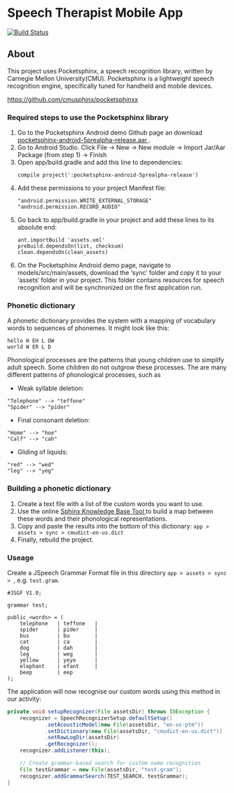 # Speech Therapist Mobile App

 [![Build Status](http://jenkins.briancoveney.com:8080/job/Speech%20Therapist%20Mobile%20App/badge/icon)](http://jenkins.briancoveney.com:8080/job/Speech%20Therapist%20Mobile%20App/)

## About 

This project uses Pocketsphinx, a speech recognition library, written by Carnegie Mellon University(CMU). Pocketsphinx is a lightweight speech recognition engine, specifically tuned for handheld and mobile devices.

[https://github.com/cmusphinx/pocketsphinxx
](https://github.com/cmusphinx/pocketsphinx)

### Required steps to use the Pocketsphinx library  

1. Go to the Pocketsphinx Android demo Github page an download [pocketsphinx-android-5prealpha-release.aar
](https://github.com/cmusphinx/pocketsphinx-android-demo/blob/master/aars/pocketsphinx-android-5prealpha-release.aar). 
1. Go to Android Studio. Click File -> New -> New module -> Import Jar/Aar Package (from step 1) -> Finish
1. Open app/build.gradle and add this line to dependencies:
   ```
   compile project(':pocketsphinx-android-5prealpha-release') 
   ```
1. Add these permissions to your project Manifest file:
   ```
   "android.permission.WRITE_EXTERNAL_STORAGE" 
   "android.permission.RECORD_AUDIO" 
   ```
1. Go back to app/build.gradle in your project and add these lines to its absolute end:
   ``` 
   ant.importBuild 'assets.xml'
   preBuild.dependsOn(list, checksum)
   clean.dependsOn(clean_assets) 
   ```
1. On the Pocketsphinx Android demo page, navigate to models/src/main/assets, download the ‘sync’ folder and copy it to your ‘assets‘ folder in your project. This folder contains resources for speech recognition and will be synchronized on the first application run.

### Phonetic dictionary

A phonetic dictionary provides the system with a mapping of vocabulary words to sequences of phonemes. It might look like this:
```
hello H EH L OW
world W ER L D
```
Phonological processes are the patterns that young children use to simplify adult speech. Some children do not outgrow these processes. The are many different patterns of phonological processes, such as 
* Weak syllable deletion:
```
"Telephone" --> "teffone"
"Spider" --> "pider"
```
* Final consonant deletion:
```
"Home" --> "hoe"
"Calf" --> "cah"
```
* Gliding of liquids:
```
"red" --> "wed"
"leg" --> "yeg"
```

### Building a phonetic dictionary

1. Create a text file with a list of the custom words you want to use.
1. Use the online [Sphinx Knowledge Base Tool 
](http://www.speech.cs.cmu.edu/tools/lmtool-new.html) to build a map between these words and their phonological representations.
1. Copy and paste the results into the bottom of this dictionary:
   ``` app > assets > sync > cmudict-en-us.dict ```
1. Finally, rebuild the project.

### Useage

Create a JSpeech Grammar Format file in this directory ``` app > assets > sync >  ```, e.g. ``` test.gram ```.
```
#JSGF V1.0;

grammar test;

public <words> = (
    telephone   | teffone   |
    spider      | pider     |
    bus         | bu        |
    cat         | ca        |
    dog         | dah       |
    leg         | weg       |
    yellow      | yeyo      |
    elephant    | efant     |
    beep        | eep
);
```

The application will now recognise our custom words using this method in our activity:
``` java
private void setupRecognizer(File assetsDir) throws IOException {
    recognizer = SpeechRecognizerSetup.defaultSetup()
            .setAcousticModel(new File(assetsDir, "en-us-ptm"))
            .setDictionary(new File(assetsDir, "cmudict-en-us.dict"))
            .setRawLogDir(assetsDir)
            .getRecognizer();
    recognizer.addListener(this);

    // Create grammar-based search for custom name recognition
    File testGrammar = new File(assetsDir, "test.gram");
    recognizer.addGrammarSearch(TEST_SEARCH, testGrammar);
}
```

